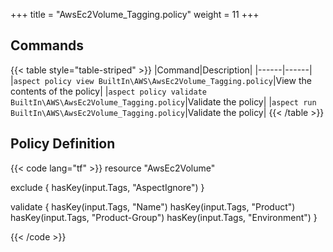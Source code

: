 +++
title = "AwsEc2Volume_Tagging.policy"
weight = 11
+++

## Commands

{{< table style="table-striped" >}}
|Command|Description|
|------|------|
|`aspect policy view BuiltIn\AWS\AwsEc2Volume_Tagging.policy`|View the contents of the policy|
|`aspect policy validate BuiltIn\AWS\AwsEc2Volume_Tagging.policy`|Validate the policy|
|`aspect run BuiltIn\AWS\AwsEc2Volume_Tagging.policy`|Validate the policy|
{{< /table >}}

## Policy Definition
{{< code lang="tf" >}}
resource "AwsEc2Volume"

exclude {
    hasKey(input.Tags, "AspectIgnore")
}

validate {
    hasKey(input.Tags, "Name")
    hasKey(input.Tags, "Product")
    hasKey(input.Tags, "Product-Group")
    hasKey(input.Tags, "Environment")
}

{{< /code >}}

